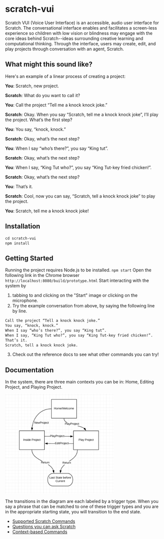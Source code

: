 # scratch-vui
Scratch VUI (Voice User Interface) is an accessible, audio user interface for Scratch. The conversational interface enables and facilitates a screen-less experience so children with low vision or blindness may engage with the core ideas behind Scratch--ideas surrounding creative learning and computational thinking. Through the interface, users may create, edit, and play projects through conversation with an agent, Scratch.

## What might this sound like?
Here's an example of a linear process of creating a project:

**You**: Scratch, new project.

**Scratch**: What do you want to call it?

**You**: Call the project “Tell me a knock knock joke.”

**Scratch**: Okay. When you say “Scratch, tell me a knock knock joke”, I’ll play the project. What’s the first step?

**You**: You say, “knock, knock.”

**Scratch**: Okay, what’s the next step?

**You**: When I say “who’s there?”, you say “King tut”.

**Scratch**: Okay, what’s the next step?

**You**: When I say, “King Tut who?”, you say “King Tut-key fried chicken!”.

**Scratch**: Okay, what’s the next step?

**You**: That’s it.

**Scratch**: Cool, now you can say, “Scratch, tell a knock knock joke”  to play the project.

**You**: Scratch, tell me a knock knock joke!

## Installation
```git https://github.com/quachtina96/scratch-vui.git
cd scratch-vui
npm install
```

## Getting Started
Running the project requires Node.js to be installed.
```npm start```
Open the following link in the Chrome browser
```http://localhost:8080/build/prototype.html```
Start interacting with the system by
1. tabbing to and clicking on the "Start" image or clicking on the microphone.
2. Try the example conversation from above, by saying the following line by line.
```Scratch, new project.
Call the project “Tell a knock knock joke.”
You say, “knock, knock.”
When I say “who’s there?”, you say “King tut”.
When I say, “King Tut who?”, you say “King Tut-key fried chicken!”.
That’s it.
Scratch, tell a knock knock joke.
```
3. Check out the reference docs to see what other commands you can try!
## Documentation
In the system, there are three main contexts you can be in: Home, Editing Project, and Playing Project.

<img src="/docs/img/overview.png" width="70%">

The transitions in the diagram are each labeled by a trigger type. When you say a phrase that can be matched to one of these trigger types and you are in the appropriate starting state, you will transition to the end state.

  * [Supported Scratch Commands](docs/supported-scratch-commands.md)
  * [Questions you can ask Scratch](docs/state.md)
  * [Context-based Commands](docs/context-based-commands.md)

